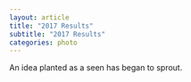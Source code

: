 ```yaml
---
layout: article
title: "2017 Results"
subtitle: "2017 Results"
categories: photo
---
```


An idea planted as a seen has began to sprout.

